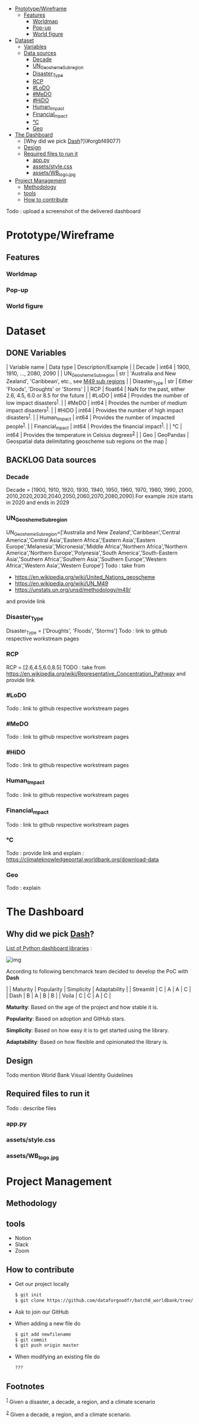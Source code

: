 - [Prototype/Wireframe](#orge1f2c48)
  - [Features](#org3fd6c42)
    - [Worldmap](#org9fe2680)
    - [Pop-up](#orge64bfc5)
    - [World figure](#org6bde853)
- [Dataset](#orgd57c898)
  - [Variables](#org2b48010)
  - [Data sources](#org48fd0c5)
    - [Decade](#orgc6de6e4)
    - [UN<sub>Geosheme</sub><sub>Subregion</sub>](#orge106ea9)
    - [Disaster<sub>Type</sub>](#orgd9c4c91)
    - [RCP](#org614b4b2)
    - [#LoDO](#org7acc7f0)
    - [#MeDO](#org8cbfe82)
    - [#HiDO](#orgfaab396)
    - [Human<sub>Impact</sub>](#org9e91394)
    - [Financial<sub>mpact</sub>](#orgcb1e511)
    - [°C](#org5c2cdf7)
    - [Geo](#org544918f)
- [The Dashboard](#org0b5863e)
  - [Why did we pick [Dash](https://plotly.com/dash/)?](#orgbf49077)
  - [Design](#org27ee618)
  - [Required files to run it](#org808365b)
    - [app.py](#org6ecd7dc)
    - [assets/style.css](#org2ffdbf5)
    - [assets/WB<sub>logo.jpg</sub>](#orgb7403af)
- [Project Management](#org3f51fa4)
  - [Methodology](#orgcfdd220)
  - [tools](#org9e56f75)
  - [How to contribute](#org695fb22)

Todo : upload a screenshot of the delivered dashboard


<a id="orge1f2c48"></a>

# Prototype/Wireframe


<a id="org3fd6c42"></a>

## Features


<a id="org9fe2680"></a>

### Worldmap


<a id="orge64bfc5"></a>

### Pop-up


<a id="org6bde853"></a>

### World figure


<a id="orgd57c898"></a>

# Dataset


<a id="org2b48010"></a>

## DONE Variables

| Variable name                             | Data type | Description/Example                                                                                                 |
| Decade                                    | int64     | 1900, 1910, &#x2026;, 2080, 2090                                                                                    |
| UN<sub>Geosheme</sub><sub>Subregion</sub> | str       | 'Australia and New Zealand', 'Caribbean', etc., see [M49 sub regions](https://unstats.un.org/unsd/methodology/m49/) |
| Disaster<sub>Type</sub>                   | str       | Either 'Floods', 'Droughts' or 'Storms'                                                                             |
| RCP                                       | float64   | NaN for the past, either 2.6, 4.5, 6.0 or 8.5 for the future                                                        |
| #LoDO                                     | int64     | Provides the number of low impact disasters<sup><a id="fnr.1" class="footref" href="#fn.1">1</a></sup>.             |
| #MeDO                                     | int64     | Provides the number of medium impact disasters<sup><a id="fnr.1.100" class="footref" href="#fn.1">1</a></sup>.      |
| #HiDO                                     | int64     | Provides the number of high impact disasters<sup><a id="fnr.1.100" class="footref" href="#fn.1">1</a></sup>.        |
| Human<sub>Impact</sub>                    | int64     | Provides the number of impacted people<sup><a id="fnr.1.100" class="footref" href="#fn.1">1</a></sup>.              |
| Financial<sub>mpact</sub>                 | int64     | Provides the financial impact<sup><a id="fnr.1.100" class="footref" href="#fn.1">1</a></sup>.                       |
| °C                                        | int64     | Provides the temperature in Celsius degrees<sup><a id="fnr.2" class="footref" href="#fn.2">2</a></sup>              |
| Geo                                       | GeoPandas | Geospatial data delimitating geoscheme sub regions on the map                                                       |


<a id="org48fd0c5"></a>

## BACKLOG Data sources


<a id="orgc6de6e4"></a>

### Decade

Decade = [1900, 1910, 1920, 1930, 1940, 1950, 1960, 1970, 1980, 1990, 2000, 2010,2020,2030,2040,2050,2060,2070,2080,2090] For example `2020` starts in 2020 and ends in 2029


<a id="orge106ea9"></a>

### UN<sub>Geosheme</sub><sub>Subregion</sub>

UN<sub>Geosheme</sub><sub>Subregion</sub>=['Australia and New Zealand','Caribbean','Central America','Central Asia','Eastern Africa','Eastern Asia','Eastern Europe','Melanesia','Micronesia','Middle Africa','Northern Africa','Northern America','Northern Europe','Polynesia','South America','South-Eastern Asia','Southern Africa','Southern Asia','Southern Europe','Western Africa','Western Asia','Western Europe'] Todo : take from

-   <https://en.wikipedia.org/wiki/United_Nations_geoscheme>
-   <https://en.wikipedia.org/wiki/UN_M49>
-   <https://unstats.un.org/unsd/methodology/m49/>

and provide link


<a id="orgd9c4c91"></a>

### Disaster<sub>Type</sub>

Disaster<sub>Type</sub> = ['Droughts', 'Floods', 'Storms'] Todo : link to github respective workstream pages


<a id="org614b4b2"></a>

### RCP

RCP = [2.6,4.5,6.0,8.5] TODO : take from <https://en.wikipedia.org/wiki/Representative_Concentration_Pathway> and provide link


<a id="org7acc7f0"></a>

### #LoDO

Todo : link to github respective workstream pages


<a id="org8cbfe82"></a>

### #MeDO

Todo : link to github respective workstream pages


<a id="orgfaab396"></a>

### #HiDO

Todo : link to github respective workstream pages


<a id="org9e91394"></a>

### Human<sub>Impact</sub>

Todo : link to github respective workstream pages


<a id="orgcb1e511"></a>

### Financial<sub>mpact</sub>

Todo : link to github respective workstream pages


<a id="org5c2cdf7"></a>

### °C

Todo : provide link and explain : <https://climateknowledgeportal.worldbank.org/download-data>


<a id="org544918f"></a>

### Geo

Todo : explain


<a id="org0b5863e"></a>

# The Dashboard


<a id="orgbf49077"></a>

## Why did we pick [Dash](https://plotly.com/dash/)?

[List of Python dashboard libraries](https://pyviz.org/tools.html) :

![img](./Pics/dashboardlibraries.png "Python dashboarding libraries")

According to following benchmarck team decided to develop the PoC with ****Dash****

|           | Maturity | Popularity | Simplicity | Adaptability |
| Streamlit | C        | A          | A          | C            |
| Dash      | B        | A          | B          | B            |
| Voila     | C        | C          | A          | C            |

****Maturity****: Based on the age of the project and how stable it is.

****Popularity****: Based on adoption and GitHub stars.

****Simplicity****: Based on how easy it is to get started using the library.

****Adaptability****: Based on how flexible and opinionated the library is.


<a id="org27ee618"></a>

## Design

Todo mention World Bank Visual Identity Guidelines


<a id="org808365b"></a>

## Required files to run it

Todo : describe files


<a id="org6ecd7dc"></a>

### app.py


<a id="org2ffdbf5"></a>

### assets/style.css


<a id="orgb7403af"></a>

### assets/WB<sub>logo.jpg</sub>


<a id="org3f51fa4"></a>

# Project Management


<a id="orgcfdd220"></a>

## Methodology


<a id="org9e56f75"></a>

## tools

-   Notion
-   Slack
-   Zoom


<a id="org695fb22"></a>

## How to contribute

-   Get our project locally
    
    ```sh
    $ git init
    $ git clone https://github.com/dataforgoodfr/batch8_worldbank/tree/master/plateforme   
    ```
-   Ask to join our GitHub
-   When adding a new file do
    
    ```sh
    $ git add newfilename
    $ git commit
    $ git push origin master
    ```

-   When modifying an existing file do
    
    ```sh
    ???
    ```

## Footnotes

<sup><a id="fn.1" class="footnum" href="#fnr.1">1</a></sup> Given a disaster, a decade, a region, and a climate scenario

<sup><a id="fn.2" class="footnum" href="#fnr.2">2</a></sup> Given a decade, a region, and a climate scenario.